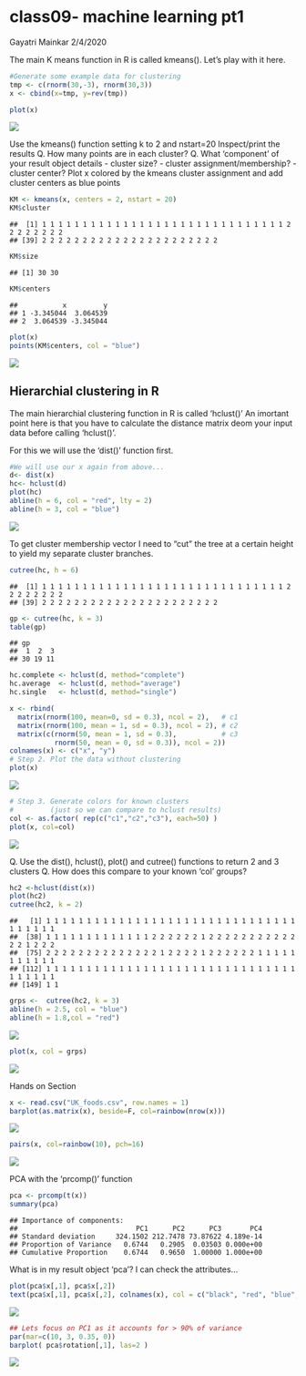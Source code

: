 class09- machine learning pt1
================
Gayatri Mainkar
2/4/2020

The main K means function in R is called kmeans(). Let’s play with it
here.

``` r
#Generate some example data for clustering
tmp <- c(rnorm(30,-3), rnorm(30,3))
x <- cbind(x=tmp, y=rev(tmp))

plot(x)
```

![](class09_files/figure-gfm/unnamed-chunk-1-1.png)<!-- -->

Use the kmeans() function setting k to 2 and nstart=20 Inspect/print the
results Q. How many points are in each cluster? Q. What ‘component’ of
your result object details - cluster size? - cluster
assignment/membership? - cluster center? Plot x colored by the kmeans
cluster assignment and add cluster centers as blue points

``` r
KM <- kmeans(x, centers = 2, nstart = 20)
KM$cluster
```

    ##  [1] 1 1 1 1 1 1 1 1 1 1 1 1 1 1 1 1 1 1 1 1 1 1 1 1 1 1 1 1 1 1 2 2 2 2 2 2 2 2
    ## [39] 2 2 2 2 2 2 2 2 2 2 2 2 2 2 2 2 2 2 2 2 2 2

``` r
KM$size
```

    ## [1] 30 30

``` r
KM$centers
```

    ##           x         y
    ## 1 -3.345044  3.064539
    ## 2  3.064539 -3.345044

``` r
plot(x)
points(KM$centers, col = "blue")
```

![](class09_files/figure-gfm/unnamed-chunk-2-1.png)<!-- -->

## Hierarchial clustering in R

The main hierarchial clustering function in R is called ‘hclust()’ An
imortant point here is that you have to calculate the distance matrix
deom your input data before calling ‘hclust()’.

For this we will use the ‘dist()’ function first.

``` r
#We will use our x again from above...
d<- dist(x)
hc<- hclust(d)
plot(hc)
abline(h = 6, col = "red", lty = 2)
abline(h = 3, col = "blue")
```

![](class09_files/figure-gfm/unnamed-chunk-3-1.png)<!-- -->

To get cluster membership vector I need to “cut” the tree at a certain
height to yield my separate cluster
    branches.

``` r
cutree(hc, h = 6)
```

    ##  [1] 1 1 1 1 1 1 1 1 1 1 1 1 1 1 1 1 1 1 1 1 1 1 1 1 1 1 1 1 1 1 2 2 2 2 2 2 2 2
    ## [39] 2 2 2 2 2 2 2 2 2 2 2 2 2 2 2 2 2 2 2 2 2 2

``` r
gp <- cutree(hc, k = 3)
table(gp)
```

    ## gp
    ##  1  2  3 
    ## 30 19 11

``` r
hc.complete <- hclust(d, method="complete")
hc.average  <- hclust(d, method="average")
hc.single   <- hclust(d, method="single")
```

``` r
x <- rbind(
  matrix(rnorm(100, mean=0, sd = 0.3), ncol = 2),   # c1
  matrix(rnorm(100, mean = 1, sd = 0.3), ncol = 2), # c2
  matrix(c(rnorm(50, mean = 1, sd = 0.3),           # c3
           rnorm(50, mean = 0, sd = 0.3)), ncol = 2))
colnames(x) <- c("x", "y")
# Step 2. Plot the data without clustering
plot(x)
```

![](class09_files/figure-gfm/unnamed-chunk-7-1.png)<!-- -->

``` r
# Step 3. Generate colors for known clusters
#         (just so we can compare to hclust results)
col <- as.factor( rep(c("c1","c2","c3"), each=50) )
plot(x, col=col)
```

![](class09_files/figure-gfm/unnamed-chunk-7-2.png)<!-- -->

Q. Use the dist(), hclust(), plot() and cutree() functions to return 2
and 3 clusters Q. How does this compare to your known ‘col’ groups?

``` r
hc2 <-hclust(dist(x))
plot(hc2)
cutree(hc2, k = 2)
```

    ##   [1] 1 1 1 1 1 1 1 1 1 1 1 1 1 1 1 1 1 1 1 1 1 1 1 1 1 1 1 1 1 1 1 1 1 1 1 1 1
    ##  [38] 1 1 1 1 1 1 1 1 1 1 1 1 1 2 2 2 2 2 2 1 2 2 2 2 2 2 2 2 2 2 2 2 2 1 2 2 2
    ##  [75] 2 2 2 2 2 2 2 2 2 2 2 2 2 2 1 2 2 2 2 1 2 2 2 2 2 2 1 1 1 1 1 1 1 1 1 1 1
    ## [112] 1 1 1 1 1 1 1 1 1 1 1 1 1 1 1 1 1 1 1 1 1 1 1 1 1 1 1 1 1 1 1 1 1 1 1 1 1
    ## [149] 1 1

``` r
grps <-  cutree(hc2, k = 3)
abline(h = 2.5, col = "blue")
abline(h = 1.8,col = "red") 
```

![](class09_files/figure-gfm/unnamed-chunk-8-1.png)<!-- -->

``` r
plot(x, col = grps)
```

![](class09_files/figure-gfm/unnamed-chunk-8-2.png)<!-- -->

Hands on Section

``` r
x <- read.csv("UK_foods.csv", row.names = 1)
barplot(as.matrix(x), beside=F, col=rainbow(nrow(x)))
```

![](class09_files/figure-gfm/unnamed-chunk-9-1.png)<!-- -->

``` r
pairs(x, col=rainbow(10), pch=16)
```

![](class09_files/figure-gfm/unnamed-chunk-9-2.png)<!-- -->

PCA with the ‘prcomp()’ function

``` r
pca <- prcomp(t(x))
summary(pca)
```

    ## Importance of components:
    ##                             PC1      PC2      PC3       PC4
    ## Standard deviation     324.1502 212.7478 73.87622 4.189e-14
    ## Proportion of Variance   0.6744   0.2905  0.03503 0.000e+00
    ## Cumulative Proportion    0.6744   0.9650  1.00000 1.000e+00

What is in my result object ‘pca’? I can check the attributes…

``` r
plot(pca$x[,1], pca$x[,2])
text(pca$x[,1], pca$x[,2], colnames(x), col = c("black", "red", "blue", "darkgreen"))
```

![](class09_files/figure-gfm/unnamed-chunk-11-1.png)<!-- -->

``` r
## Lets focus on PC1 as it accounts for > 90% of variance 
par(mar=c(10, 3, 0.35, 0))
barplot( pca$rotation[,1], las=2 )
```

![](class09_files/figure-gfm/unnamed-chunk-12-1.png)<!-- -->
